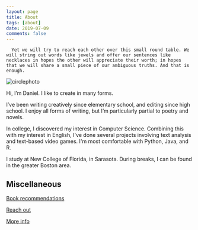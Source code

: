 ```yaml
---
layout: page
title: About
tags: [about]
date: 2019-07-09
comments: false
---
```

    
      Yet we will try to reach each other over this small round table. We will string out words like jewels and offer our sentences like necklaces in hopes the other will appreciate their worth; in hopes that we will share a small piece of our ambiguous truths. And that is enough.

![circlephoto](https://imgur.com/caquXe8)

Hi, I’m Daniel. I like to create in many forms.

I’ve been writing creatively since elementary school, and editing since high school. I enjoy all forms of writing, but I’m particularly partial to poetry and novels.

In college, I discovered my interest in Computer Science. Combining this with my interest in English, I've done several projects involving text analysis and text-based video games. I'm most comfortable with Python, Java, and R.

I study at New College of Florida, in Sarasota. During breaks, I can be found in the greater Boston area.

## Miscellaneous

[Book recommendations](https://ddykiel.github.io/book-recs/)

[Reach out](https://ddykiel.github.io/reach-out/)

[More info](https://ddykiel.github.io/additional-about/)
